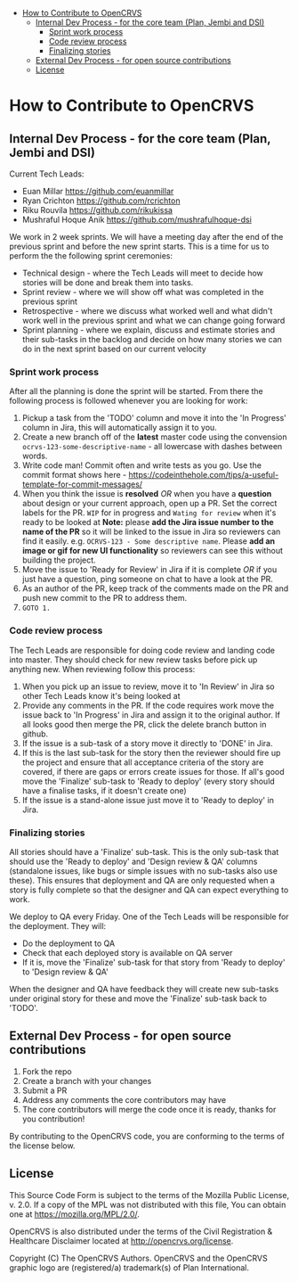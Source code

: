 <!-- START doctoc generated TOC please keep comment here to allow auto update -->
<!-- DON'T EDIT THIS SECTION, INSTEAD RE-RUN doctoc TO UPDATE -->

- [How to Contribute to OpenCRVS](#how-to-contribute-to-opencrvs)
  - [Internal Dev Process - for the core team (Plan, Jembi and DSI)](#internal-dev-process---for-the-core-team-plan-jembi-and-dsi)
    - [Sprint work process](#sprint-work-process)
    - [Code review process](#code-review-process)
    - [Finalizing stories](#finalizing-stories)
  - [External Dev Process - for open source contributions](#external-dev-process---for-open-source-contributions)
  - [License](#license)

<!-- END doctoc generated TOC please keep comment here to allow auto update -->

# How to Contribute to OpenCRVS

## Internal Dev Process - for the core team (Plan, Jembi and DSI)

Current Tech Leads:

- Euan Millar https://github.com/euanmillar
- Ryan Crichton https://github.com/rcrichton
- Riku Rouvila https://github.com/rikukissa
- Mushraful Hoque Anik https://github.com/mushrafulhoque-dsi

We work in 2 week sprints. We will have a meeting day after the end of the previous sprint and before the new sprint starts. This is a time for us to perform the the following sprint ceremonies:

- Technical design - where the Tech Leads will meet to decide how stories will be done and break them into tasks.
- Sprint review - where we will show off what was completed in the previous sprint
- Retrospective - where we discuss what worked well and what didn't work well in the previous sprint and what we can change going forward
- Sprint planning - where we explain, discuss and estimate stories and their sub-tasks in the backlog and decide on how many stories we can do in the next sprint based on our current velocity

### Sprint work process

After all the planning is done the sprint will be started. From there the following process is followed whenever you are looking for work:

1. Pickup a task from the 'TODO' column and move it into the 'In Progress' column in Jira, this will automatically assign it to you.
2. Create a new branch off of the **latest** master code using the convension `ocrvs-123-some-descriptive-name` - all lowercase with dashes between words.
3. Write code man! Commit often and write tests as you go. Use the commit format shows here - https://codeinthehole.com/tips/a-useful-template-for-commit-messages/
4. When you think the issue is **resolved** _OR_ when you have a **question** about design or your current approach, open up a PR. Set the correct labels for the PR. `WIP` for in progress and `Wating for review` when it's ready to be looked at **Note:** please **add the Jira issue number to the name of the PR** so it will be linked to the issue in Jira so reviewers can find it easily. e.g. `OCRVS-123 - Some descriptive name`. Please **add an image or gif for new UI functionality** so reviewers can see this without building the project.
5. Move the issue to 'Ready for Review' in Jira if it is complete _OR_ if you just have a question, ping someone on chat to have a look at the PR.
6. As an author of the PR, keep track of the comments made on the PR and push new commit to the PR to address them.
7. `GOTO 1.`

### Code review process

The Tech Leads are responsible for doing code review and landing code into master. They should check for new review tasks before pick up anything new. When reviewing follow this process:

1. When you pick up an issue to review, move it to 'In Review' in Jira so other Tech Leads know it's being looked at
2. Provide any comments in the PR. If the code requires work move the issue back to 'In Progress' in Jira and assign it to the original author. If all looks good then merge the PR, click the delete branch button in github.
3. If the issue is a sub-task of a story move it directly to 'DONE' in Jira.
4. If this is the last sub-task for the story then the reviewer should fire up the project and ensure that all acceptance criteria of the story are covered, if there are gaps or errors create issues for those. If all's good move the 'Finalize' sub-task to 'Ready to deploy' (every story should have a finalise tasks, if it doesn't create one)
5. If the issue is a stand-alone issue just move it to 'Ready to deploy' in Jira.

### Finalizing stories

All stories should have a 'Finalize' sub-task. This is the only sub-task that should use the 'Ready to deploy' and 'Design review & QA' columns (standalone issues, like bugs or simple issues with no sub-tasks also use these). This ensures that deployment and QA are only requested when a story is fully complete so that the designer and QA can expect everything to work.

We deploy to QA every Friday. One of the Tech Leads will be responsible for the deployment. They will:

- Do the deployment to QA
- Check that each deployed story is available on QA server
- If it is, move the 'Finalize' sub-task for that story from 'Ready to deploy' to 'Design review & QA'

When the designer and QA have feedback they will create new sub-tasks under original story for these and move the 'Finalize' sub-task back to 'TODO'.

## External Dev Process - for open source contributions

1. Fork the repo
2. Create a branch with your changes
3. Submit a PR
4. Address any comments the core contributors may have
5. The core contributors will merge the code once it is ready, thanks for you contribution!

By contributing to the OpenCRVS code, you are conforming to the terms of the license below.

## License

This Source Code Form is subject to the terms of the Mozilla Public License, v. 2.0. If a copy of the MPL was not distributed with this
file, You can obtain one at https://mozilla.org/MPL/2.0/.

OpenCRVS is also distributed under the terms of the Civil Registration & Healthcare Disclaimer located at http://opencrvs.org/license.

Copyright (C) The OpenCRVS Authors. OpenCRVS and the OpenCRVS graphic logo are (registered/a) trademark(s) of Plan International.
